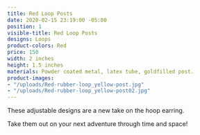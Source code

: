 ```yaml
---
title: Red Loop Posts
date: 2020-02-15 23:19:00 -05:00
position: 1
visible-title: Red Loop Posts
designs: Loops
product-colors: Red
price: 150
width: 2 inches
height: 1.5 inches
materials: Powder coated metal, latex tube, goldfilled post.
product-images:
- "/uploads/Red-rubber-loop_yellow-post.jpg"
- "/uploads/Red-rubber-loop_yellow-post02.jpg"
---
```


These adjustable designs are a new take on the hoop earring. 

Take them out on your next adventure through time and space!